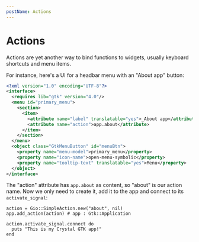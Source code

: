```yaml
---
postName: Actions
---
```


# Actions

Actions are yet another way to bind functions to widgets, usually keyboard shortcuts and menu items.

For instance, here's a UI for a headbar menu with an "About app" button:

```xml
<?xml version="1.0" encoding="UTF-8"?>
<interface>
  <requires lib="gtk" version="4.0"/>
  <menu id="primary_menu">
    <section>
      <item>
        <attribute name="label" translatable="yes">_About app</attribute>
        <attribute name="action">app.about</attribute>
      </item>
    </section>
  </menu>
  <object class="GtkMenuButton" id="menuBtn">
    <property name="menu-model">primary_menu</property>
    <property name="icon-name">open-menu-symbolic</property>
    <property name="tooltip-text" translatable="yes">Menu</property>
  </object>
</interface>
```

The "action" attribute has `app.about` as content, so "about" is our action name. Now we only need to create it, add it to the app and connect to its `activate_signal`:

```crystal
action = Gio::SimpleAction.new("about", nil)
app.add_action(action) # app : Gtk::Application

action.activate_signal.connect do
  puts "This is my Crystal GTK app!"
end
```
